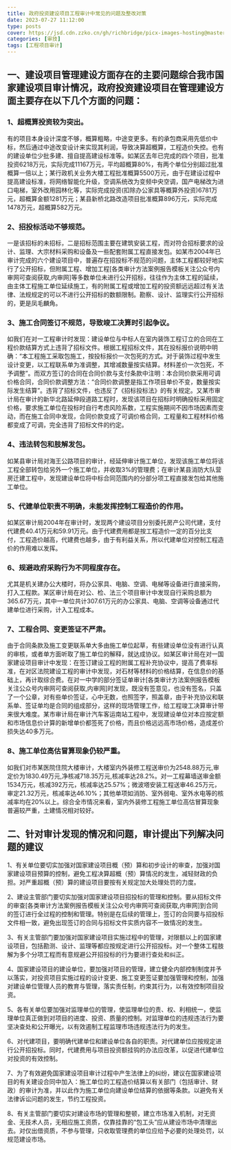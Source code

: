 ```yaml
---
title: 政府投资建设项目工程审计中常见的问题及整改对策
date: 2023-07-27 11:12:00
type: posts
cover: https://jsd.cdn.zzko.cn/gh/richbridge/picx-images-hosting@master/thumbnail/audit.avif
categories: [审技]
tags: [工程项目审计]
---
```


## 一、建设项目管理建设方面存在的主要问题综合我市国家建设项目审计情况，政府投资建设项目在管理建设方面主要存在以下几个方面的问题：

### 1、超概算投资较为突出。

有的项目本身设计深度不够，概算粗略，中途变更多。有的承包商采用先低价中标，然后通过中途改变设计来实现其利润，导致决算超概算，工程造价失控。也有的建设单位少批多建、擅自提高建设标准等。如某区去年已完成的四个项目，批准投资6218万元，实际完成11167万元，平均超概算80%，有两个单位分别超过批准概算一倍以上；某行政机关业务大楼工程批准概算5500万元，由于在建设过程中提高建设标准，将网络智能化升级，空调系统改为变频中央空调，国产电梯改为进口电梯，室外改用园林化等，实际完成投资(扣除办公家具等概算外投资)6781万元，超概算金额1281万元；某县新桥北路改造项目批准概算896万元，实际完成1478万元，超概算582万元。

### 2、招投标活动不够规范。

一是该招标的未招标，二是招标范围主要在建筑安装工程，而对符合招标要求的设计、监理、大宗材料采购和设备及一些配套附属工程直接发包。如某市2004年已审计完成的六个建设项目中，普遍存在招投标不规范的问题，主体工程都较好地实行了公开招标，但附属工程、增加工程[各类审计方法案例报告模板关注公众号内审网可查阅获取,内审网]等多数单位未进行公开招标，往往作为主体工程的延续，由主体工程施工单位延续施工，有的附属工程或增加工程的投资额远远超过有关法律、法规规定的可以不进行公开招标的数额限制。勘察、设计、监理实行公开招标的，更是凤毛麟角。

### 3、施工合同签订不规范，导致竣工决算时引起争议。

如我们在对一工程审计时发现：建设单位与中标人在室内装饰工程订立的合同在工程价款结算方式上违背了招标文件。根据工程招标文件，其在投标报价说明中明确：“本工程施工采取包施工，按投标报价一次包死的方式。对于装饰过程中发生设计变更，以工程联系单为准调整，其增减数量按实结算。材料差价一次包死，不予调整”。而双方签订的合同在合同价款与支付条款中注明：本合同价款采用可调价格合同，合同价款调整方法：“合同价款调整是指工作项目单价不变，数量按实际发生结算”。违背了招标文件，也违反了《招标投标法》的有关规定。又某市审计局在审计的新华北路延伸段道路工程时，发现该项目在招标时明确投标采用固定价格，要求施工单位在投标时自行考虑风险系数，工程实施期间不因市场因素而变动，而在施工合同中发现，合同价款变成了可调价格合同，工程量和工程材料价格都变成了可调，完全违背了招标文件的约定。

### 4、违法转包和肢解发包。

如某县审计局对海王公路项目的审计，经延伸审计施工单位，发现该施工单位将该工程全部转包给另外一个施工单位，并收取3%的管理费；在审计某县消防大队营房迁建工程中，发现建设单位将中标合同范围内的分部分项工程直接发包给其他施工单位。

### 5、代建单位职责不明确，未能发挥控制工程造价的作用。

如某区审计局2004年在审计时，发现两个建设项目分别委托房产公司代建，支付代建费40.41万元和59.91万元。由于代建费用都是按工程造价一定的百分比支付，工程造价越高，代建费也越多，由于有利益关系，所以代建单位对控制工程造价的作用难以发挥。

### 6、规避政府采购行为不同程度存在。

尤其是机关建办公大楼时，将办公家具、电脑、空调、电梯等设备进行直接采购，打入工程款。某区审计局在对公、检、法三个项目审计中发现自行采购总额为365.67万元，其中一单位共计307.61万元的办公家具、电脑、空调等设备通过代建单位进行采购，计入工程成本。

### 7、工程合同、变更签证不严肃。

由于合同条款及施工变更联系单大多由施工单位起草，有些建设单位没有进行认真的审核，或者单方面听取了施工单位的解释，就达成协议。如某区审计局在对一国家建设项目审计中发现：在签订建设工程的附属工程补充协议中，提高了费率标准，在对区法院建设工程的审计中发现，对石材等材料的价格结算，在信息价的基础上，再计取综合费。在对一中学的部分签证单审计[各类审计方法案例报告模板关注公众号内审网可查阅获取,内审网]时发现，既没有签意见，也没有签名，只盖了一个公章，对有些单价签证，心中无数，也照签字，照盖章，由于补充协议和联系单、签证单均是合同的组成部分，这样的现场管理工作，给工程竣工决算审计带来很大难度。某市审计局在审计汽车客运南站工程中，发现建设单位对本应按定额和市场信息价计算的新增单价都签死了价格，而且价格远远高市场价格，造成差价损失达40多万元。

### 8、施工单位高估冒算现象仍较严重。

如我们对市某医院住院大楼审计，大楼室内外装修工程送审价为2548.88万元,审定价为1830.49万元,净核减718.35万元,核减率达28.2%。对一工程幕墙送审金额1534万元，核减392万元，核减率达25.57%；微波塔安装工程送审46.25万元，审定21.32万元，核减率达46.10%；其他单项如消防、室外弱电、室外水电等的核减率均在20%以上。综合全市情况来看，室内外装修工程施工单位高估冒算现象普遍较严重，土建情况相对较好。

## 二、针对审计发现的情况和问题，审计提出下列解决问题的建议

1、有关单位要切实加强对国家建设项目概（预）算和初步设计的审查，加强对国家建设项目预算的控制，避免工程决算超概（预）算情况的发生，减轻财政的负担。对严重超概（预）算的建设项目要按有关规定加大处理处罚的力度。

2、建设主管部门要切实加强对国家建设项目招投标的管理和控制。要从招标文件的审查[各类审计方法案例报告模板关注公众号内审网可查阅获取,内审网]到合同的签订进行全过程的控制和管理。特别是在后续的管理上，签订的合同要与招投标文件相一致，避免出现签订的合同与招标文件实质内容不一致情况的发生。

3、有关主管部门要加强对国家建设项目实施过程中的管理，对限额以上的国家建设项目，包括勘测、设计、监理等都应按规定进行公开招投标。对一个整体工程肢解为多个分项工程而有意规避公开招投标的行为要进行查处和纠正。

4、国家建设项目的建设单位，要加强对项目的管理，建立健全内部控制制度并予以落实，对投资项目实施过程的设计变更、施工变更签证要加强管理和控制，加强对建设单位管理人员的教育与管理，落实责任制，约束其行为，以有效控制项目投资。

5、各有关单位要加强对监理单位的管理，使监理单位的责、权、利相统一，使监理单位真正做到对项目的进度、投资、质量的控制。对监理单位的违规违法行为要坚决查处和公开曝光，以有效遏制工程监理市场违规违法行为的发生。

6、对代建项目，要明确代建单位和建设单位各自的职责。对代建单位应按规定进行公开招投标。同时，代建费用与项目投资额挂钩的办法应改革，以促进代建单位对投资的有效控制。

7、为了有效避免国家建设项目审计过程中产生法律上的纠纷，建议在国家建设项目的有关建设合同中加入：施工单位的工程造价结算以有关部门（包括审计、财政）的审计为准，并以此作为施工单位向建设单位结算的依据等条款。以避免有关法律诉讼问题的发生，节约工程投资。

8、有关主管部门要切实对建设市场的管理和整顿，建立市场准入机制，对无资金、无技术人员，无相应施工资质，仅靠挂靠的“包工头”应从建设市场中清理出去。对仅出借资质，不参与管理，只收取管理费的单位应给予必要的处理处罚，以规范建设市场。